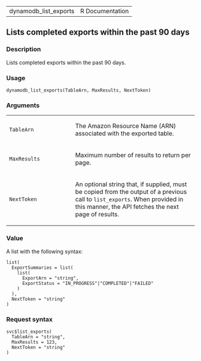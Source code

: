 <table style="width: 100%;">
<tbody>
<tr class="odd">
<td>dynamodb_list_exports</td>
<td style="text-align: right;">R Documentation</td>
</tr>
</tbody>
</table>

## Lists completed exports within the past 90 days

### Description

Lists completed exports within the past 90 days.

### Usage

    dynamodb_list_exports(TableArn, MaxResults, NextToken)

### Arguments

<table>
<colgroup>
<col style="width: 35%" />
<col style="width: 65%" />
</colgroup>
<tbody>
<tr class="odd">
<td><code id="dynamodb_list_exports_:_TableArn">TableArn</code></td>
<td><p>The Amazon Resource Name (ARN) associated with the exported
table.</p></td>
</tr>
<tr class="even">
<td><code id="dynamodb_list_exports_:_MaxResults">MaxResults</code></td>
<td><p>Maximum number of results to return per page.</p></td>
</tr>
<tr class="odd">
<td><code id="dynamodb_list_exports_:_NextToken">NextToken</code></td>
<td><p>An optional string that, if supplied, must be copied from the
output of a previous call to <code>list_exports</code>. When provided in
this manner, the API fetches the next page of results.</p></td>
</tr>
</tbody>
</table>

### Value

A list with the following syntax:

    list(
      ExportSummaries = list(
        list(
          ExportArn = "string",
          ExportStatus = "IN_PROGRESS"|"COMPLETED"|"FAILED"
        )
      ),
      NextToken = "string"
    )

### Request syntax

    svc$list_exports(
      TableArn = "string",
      MaxResults = 123,
      NextToken = "string"
    )
